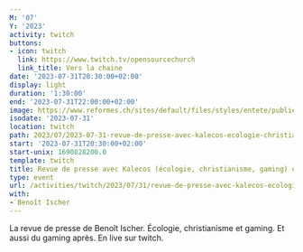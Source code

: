 ```yaml
---
M: '07'
Y: '2023'
activity: twitch
buttons:
- icon: twitch
  link: https://www.twitch.tv/opensourcechurch
  link_title: Vers la chaine
date: '2023-07-31T20:30:00+02:00'
display: light
duration: '1:30:00'
end: '2023-07-31T22:00:00+02:00'
image: https://www.reformes.ch/sites/default/files/styles/entete/public/data/images/comm/257/Beno%C3%AEt%20Ischer.jpg
isodate: '2023-07-31'
location: twitch
path: 2023/07/2023-07-31-revue-de-presse-avec-kalecos-ecologie-christianisme-gaming-et-gaming.md
start: '2023-07-31T20:30:00+02:00'
start-unix: 1690828200.0
template: twitch
title: Revue de presse avec Kalecos (écologie, christianisme, gaming) et gaming
type: event
url: /activities/twitch/2023/07/31/revue-de-presse-avec-kalecos-ecologie-christianisme-gaming-et-gaming
with:
- Benoît Ischer
---
```

La revue de presse de Benoît Ischer. Écologie, christianisme et gaming. Et aussi du gaming après. En live sur twitch.